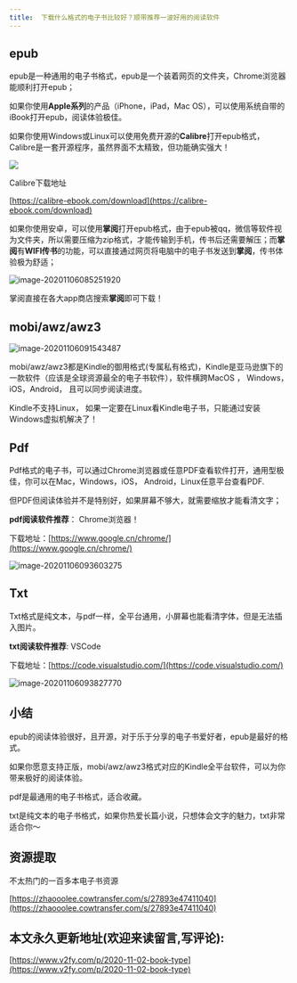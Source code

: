 ```yaml
---
title:  下载什么格式的电子书比较好？顺带推荐一波好用的阅读软件
---
```



## epub

epub是一种通用的电子书格式，epub是一个装着网页的文件夹，Chrome浏览器能顺利打开epub；

如果你使用**Apple系列**的产品（iPhone，iPad，Mac OS），可以使用系统自带的iBook打开epub，阅读体验极佳。

如果你使用Windows或Linux可以使用免费开源的**Calibre**打开epub格式，Calibre是一套开源程序，虽然界面不太精致，但功能确实强大！

![](https://www.v2fy.com/asset/0i/jikemiji/jikemiji-md/2020-11-02-book-type.assets/image-20201106084623937.png)



Calibre下载地址

[https://calibre-ebook.com/download](https://calibre-ebook.com/download)



如果你使用安卓，可以使用**掌阅**打开epub格式，由于epub被qq，微信等软件视为文件夹，所以需要压缩为zip格式，才能传输到手机，传书后还需要解压；而**掌阅**有**WIFI传书**的功能，可以直接通过网页将电脑中的电子书发送到**掌阅**，传书体验极为舒适；

![image-20201106085251920](https://www.v2fy.com/asset/0i/jikemiji/jikemiji-md/2020-11-02-book-type.assets/image-20201106085251920.png)

掌阅直接在各大app商店搜索**掌阅**即可下载！






## mobi/awz/awz3



![image-20201106091543487](https://www.v2fy.com/asset/0i/jikemiji/jikemiji-md/2020-11-02-book-type.assets/image-20201106091543487.png)



mobi/awz/awz3都是Kindle的御用格式(专属私有格式)，Kindle是亚马逊旗下的一款软件（应该是全球资源最全的电子书软件），软件横跨MacOS ， Windows， iOS，Android， 且可以同步阅读进度。

Kindle不支持Linux， 如果一定要在Linux看Kindle电子书，只能通过安装Windows虚拟机解决了！



## Pdf



Pdf格式的电子书，可以通过Chrome浏览器或任意PDF查看软件打开，通用型极佳，你可以在Mac，Windows，iOS， Android，Linux任意平台查看PDF.

但PDF但阅读体验并不是特别好，如果屏幕不够大，就需要缩放才能看清文字；



**pdf阅读软件推荐**： Chrome浏览器！

 下载地址：[https://www.google.cn/chrome/](https://www.google.cn/chrome/)



![image-20201106093603275](https://www.v2fy.com/asset/0i/jikemiji/jikemiji-md/2020-11-02-book-type.assets/image-20201106093603275.png)




## Txt



Txt格式是纯文本，与pdf一样，全平台通用，小屏幕也能看清字体，但是无法插入图片。



**txt阅读软件推荐**: VSCode

下载地址：[https://code.visualstudio.com/](https://code.visualstudio.com/)

![image-20201106093827770](https://www.v2fy.com/asset/0i/jikemiji/jikemiji-md/2020-11-02-book-type.assets/image-20201106093827770.png)



## 小结



epub的阅读体验很好，且开源，对于乐于分享的电子书爱好者，epub是最好的格式。

如果你愿意支持正版，mobi/awz/awz3格式对应的Kindle全平台软件，可以为你带来极好的阅读体验。

pdf是最通用的电子书格式，适合收藏。

txt是纯文本的电子书格式，如果你热爱长篇小说，只想体会文字的魅力，txt非常适合你～





## 资源提取

不太热门的一百多本电子书资源

[https://zhaooolee.cowtransfer.com/s/27893e47411040](https://zhaooolee.cowtransfer.com/s/27893e47411040)


## 本文永久更新地址(欢迎来读留言,写评论):

[https://www.v2fy.com/p/2020-11-02-book-type](https://www.v2fy.com/p/2020-11-02-book-type)
